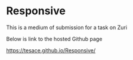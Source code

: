 # Responsive

This is a medium of submission for a task on Zuri

Below is link to the hosted Github page

https://tesace.github.io/Responsive/
